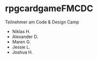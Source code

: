 # rpgcardgameFMCDC

Teilnehmer am Code & Design Camp

- Niklas H.
- Alexander D.
- Maren G.
- Jessie L.
- Joshua H.

